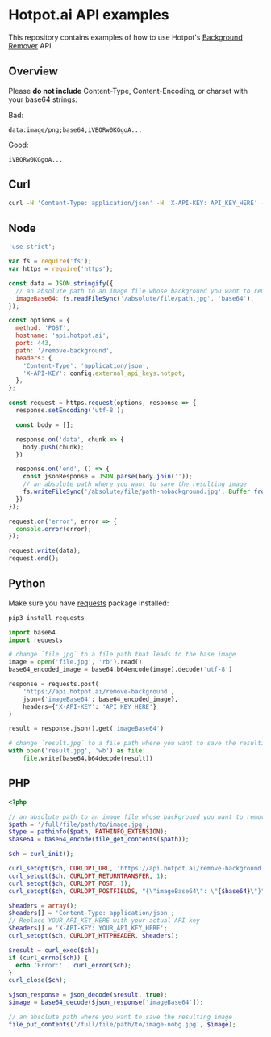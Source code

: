# Hotpot.ai API examples

This repository contains examples of how to use Hotpot's [Background Remover](https://hotpot.ai/remove-background) API.

## Overview

Please **do not include** Content-Type, Content-Encoding, or charset with your base64 strings:

Bad:

`data:image/png;base64,iVBORw0KGgoA...`

Good:

`iVBORw0KGgoA...`

## Curl

```bash
curl -H 'Content-Type: application/json' -H 'X-API-KEY: API_KEY_HERE' --data '{"imageBase64": "BASE_64_STRING_HERE"}' -X POST "https://api.hotpot.ai/remove-background"
```

## Node

```javascript
'use strict';

var fs = require('fs');
var https = require('https');

const data = JSON.stringify({
  // an absolute path to an image file whose background you want to remove
  imageBase64: fs.readFileSync('/absolute/file/path.jpg', 'base64'),
});

const options = {
  method: 'POST',
  hostname: 'api.hotpot.ai',
  port: 443,
  path: '/remove-background',
  headers: {
    'Content-Type': 'application/json',
    'X-API-KEY': config.external_api_keys.hotpot,
  },
};

const request = https.request(options, response => {
  response.setEncoding('utf-8');

  const body = [];

  response.on('data', chunk => {
    body.push(chunk);
  })

  response.on('end', () => {
    const jsonResponse = JSON.parse(body.join(''));
    // an absolute path where you want to save the resulting image
    fs.writeFileSync('/absolute/file/path-nobackground.jpg', Buffer.from(jsonResponse['imageBase64'], 'base64'));
  })
});

request.on('error', error => {
  console.error(error);
});

request.write(data);
request.end();
```

## Python

Make sure you have [requests](https://requests.readthedocs.io/en/master/) package installed:

```bash
pip3 install requests
```

```python
import base64
import requests

# change `file.jpg` to a file path that leads to the base image
image = open('file.jpg', 'rb').read()
base64_encoded_image = base64.b64encode(image).decode('utf-8')

response = requests.post(
    'https://api.hotpot.ai/remove-background',
    json={'imageBase64': base64_encoded_image},
    headers={'X-API-KEY': 'API KEY HERE'}
)

result = response.json().get('imageBase64')

# change `result.jpg` to a file path where you want to save the resulting image
with open('result.jpg', 'wb') as file:
    file.write(base64.b64decode(result))
```

## PHP

```php
<?php

// an absolute path to an image file whose background you want to remove
$path = '/full/file/path/to/image.jpg';
$type = pathinfo($path, PATHINFO_EXTENSION);
$base64 = base64_encode(file_get_contents($path));

$ch = curl_init();

curl_setopt($ch, CURLOPT_URL, 'https://api.hotpot.ai/remove-background');
curl_setopt($ch, CURLOPT_RETURNTRANSFER, 1);
curl_setopt($ch, CURLOPT_POST, 1);
curl_setopt($ch, CURLOPT_POSTFIELDS, "{\"imageBase64\": \"{$base64}\"}");

$headers = array();
$headers[] = 'Content-Type: application/json';
// Replace YOUR_API_KEY_HERE with your actual API key
$headers[] = 'X-API-KEY: YOUR_API_KEY_HERE';
curl_setopt($ch, CURLOPT_HTTPHEADER, $headers);

$result = curl_exec($ch);
if (curl_errno($ch)) {
  echo 'Error:' . curl_error($ch);
}
curl_close($ch);

$json_response = json_decode($result, true);
$image = base64_decode($json_response['imageBase64']);

// an absolute path where you want to save the resulting image
file_put_contents('/full/file/path/to/image-nobg.jpg', $image);
```
